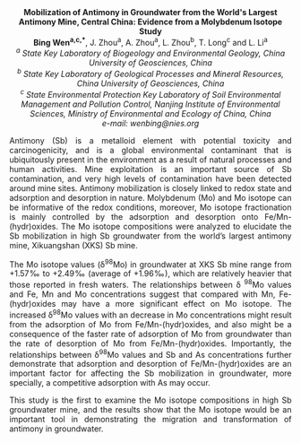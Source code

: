 <center><strong>Mobilization of Antimony in Groundwater from the World's Largest Antimony Mine, Central China: Evidence from a Molybdenum Isotope Study</strong>
<center><strong>Bing Wen<sup>a,c,*</sup></strong>, J. Zhou<sup>a</sup>, A. Zhou<sup>a</sup>, L. Zhou<sup>b</sup>, T. Long<sup>c</sup> and L. Li<sup>a</sup>


<center><i><sup>a</sup> State Key Laboratory of Biogeology and Environmental Geology, China University of Geosciences, China</i>

<center><i><sup>b</sup> State Key Laboratory of Geological Processes and Mineral Resources, China University of Geosciences, China</i>

<center><i><sup>c</sup> State Environmental Protection Key Laboratory of Soil Environmental Management and Pollution Control, Nanjing Institute of Environmental
Sciences, Ministry of Environmental and Ecology of China, China</i>

<center><i>e-mail: wenbing@nies.org</i>

<p style=text-align:justify>Antimony (Sb) is a metalloid element with potential toxicity and
carcinogenicity, and is a global environmental contaminant that is
ubiquitously present in the environment as a result of natural processes
and human activities. Mine exploitation is an important source of Sb
contamination, and very high levels of contamination have been detected
around mine sites. Antimony mobilization is closely linked to redox
state and adsorption and desorption in nature. Molybdenum (Mo) and Mo
isotope can be informative of the redox conditions, moreover, Mo isotope
fractionation is mainly controlled by the adsorption and desorption onto
Fe/Mn-(hydr)oxides. The Mo isotope compositions were analyzed to
elucidate the Sb mobilization in high Sb groundwater from the world’s
largest antimony mine, Xikuangshan (XKS) Sb mine.

<p style=text-align:justify>The Mo isotope values (δ<sup>98</sup>Mo) in groundwater at XKS Sb mine range from
+1.57‰ to +2.49‰ (average of +1.96‰), which are relatively heavier that
those reported in fresh waters. The relationships between δ <sup>98</sup>Mo
values and Fe, Mn and Mo concentrations suggest that compared with Mn,
Fe-(hydr)oxides may have a more significant effect on Mo isotope. The
increased δ<sup>98</sup>Mo values with an decrease in Mo concentrations might
result from the adsorption of Mo from Fe/Mn-(hydr)oxides, and also might
be a consequence of the faster rate of adsorption of Mo from groundwater
than the rate of desorption of Mo from Fe/Mn-(hydr)oxides. Importantly,
the relationships between δ<sup>98</sup>Mo values and Sb and As concentrations
further demonstrate that adsorption and desorption of Fe/Mn-(hydr)oxides
are an important factor for affecting the Sb mobilization in
groundwater, more specially, a competitive adsorption with As may occur.

<p style=text-align:justify>This study is the first to examine the Mo isotope compositions in high
Sb groundwater mine, and the results show that the Mo isotope would be
an important tool in demonstrating the migration and transformation of
antimony in groundwater.

